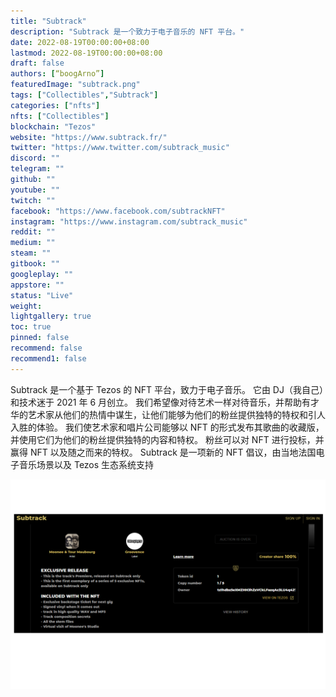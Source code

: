 ```yaml
---
title: "Subtrack"
description: "Subtrack 是一个致力于电子音乐的 NFT 平台。"
date: 2022-08-19T00:00:00+08:00
lastmod: 2022-08-19T00:00:00+08:00
draft: false
authors: [“boogArno”]
featuredImage: "subtrack.png"
tags: ["Collectibles","Subtrack"]
categories: ["nfts"]
nfts: ["Collectibles"]
blockchain: "Tezos"
website: "https://www.subtrack.fr/"
twitter: "https://www.twitter.com/subtrack_music"
discord: ""
telegram: ""
github: ""
youtube: ""
twitch: ""
facebook: "https://www.facebook.com/subtrackNFT"
instagram: "https://www.instagram.com/subtrack_music"
reddit: ""
medium: ""
steam: ""
gitbook: ""
googleplay: ""
appstore: ""
status: "Live"
weight: 
lightgallery: true
toc: true
pinned: false
recommend: false
recommend1: false
---
```

Subtrack 是一个基于 Tezos 的 NFT 平台，致力于电子音乐。
它由 DJ（我自己）和技术迷于 2021 年 6 月创立。
我们希望像对待艺术一样对待音乐，并帮助有才华的艺术家从他们的热情中谋生，让他们能够为他们的粉丝提供独特的特权和引人入胜的体验。
我们使艺术家和唱片公司能够以 NFT 的形式发布其歌曲的收藏版，并使用它们为他们的粉丝提供独特的内容和特权。
粉丝可以对 NFT 进行投标，并赢得 NFT 以及随之而来的特权。
Subtrack 是一项新的 NFT 倡议，由当地法国电子音乐场景以及 Tezos 生态系统支持

![subtrack-dapp-collectibles-tezos-image1_911cd5abf75c4d6f28f77aedc21cafbd](subtrack-dapp-collectibles-tezos-image1_911cd5abf75c4d6f28f77aedc21cafbd.png)
